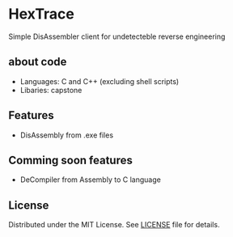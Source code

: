 # HexTrace
Simple DisAssembler client for undetecteble reverse engineering 

## about code
- Languages: C and C++ (excluding shell scripts)
- Libaries: capstone

## Features
- DisAssembly from .exe files

## Comming soon features
- DeCompiler from Assembly to C language 
## License

Distributed under the MIT License. See [LICENSE](LICENSE) file for details.
